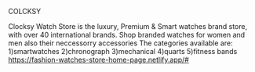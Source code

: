 COLCKSY

Clocksy Watch Store is the luxury, Premium & Smart watches brand store, with over 40 international brands. Shop branded watches for women and men also their neccessorry accessories
The categories available are:
  1)smartwatches
  2)chronograph
  3)mechanical
  4)quarts
  5)fitness bands
https://fashion-watches-store-home-page.netlify.app/#
